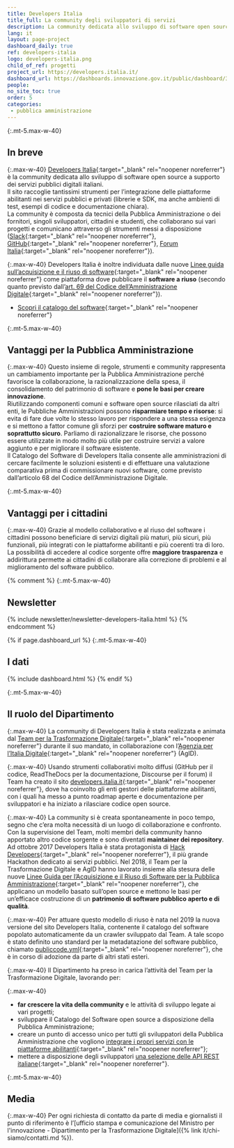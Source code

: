 ```yaml
---
title: Developers Italia
title_full: La community degli sviluppatori di servizi
description: La community dedicata allo sviluppo di software open source per i servizi pubblici italiani
lang: it
layout: page-project
dashboard_daily: true
ref: developers-italia
logo: developers-italia.png
child_of_ref: progetti
project_url: https://developers.italia.it/
dashboard_url: https://dashboards.innovazione.gov.it/public/dashboard/3df334b2-5f1b-4f85-bf3d-b7611979b8f5
people:
no_site_toc: true
order: 5
categories:
 - pubblica amministrazione
---
```


{:.mt-5.max-w-40}
## In breve

{:.max-w-40}
[Developers Italia](https://developers.italia.it/){:target="_blank" rel="noopener noreferrer"} è la community dedicata allo sviluppo di software open source a supporto dei servizi pubblici digitali italiani.  
Il sito raccoglie tantissimi strumenti per l’integrazione delle piattaforme abilitanti nei servizi pubblici e privati (librerie e SDK, ma anche ambienti di test, esempi di codice e documentazione chiara).  
La community è composta da tecnici della Pubblica Amministrazione o dei fornitori, singoli sviluppatori, cittadini e studenti, che collaborano sui vari progetti e comunicano attraverso gli strumenti messi a disposizione ([Slack](https://slack.developers.italia.it/){:target="_blank" rel="noopener noreferrer"}, [GitHub](https://github.com/italia){:target="_blank" rel="noopener noreferrer"}, [Forum Italia](https://forum.italia.it/){:target="_blank" rel="noopener noreferrer"}).

{:.max-w-40}
Developers Italia è inoltre individuata dalle nuove [Linee guida sull’acquisizione e il riuso di software](https://developers.italia.it/it/riuso){:target="_blank" rel="noopener noreferrer"} come piattaforma dove pubblicare il **software a riuso** (secondo quanto previsto dall’[art. 69 del Codice dell’Amministrazione Digitale](https://docs.italia.it/italia/piano-triennale-ict/codice-amministrazione-digitale-docs/it/v2017-12-13/_rst/capo6_art69.html){:target="_blank" rel="noopener noreferrer"}).

* [Scopri il catalogo del software](https://developers.italia.it/it/software/){:target="_blank" rel="noopener noreferrer"}

{:.mt-5.max-w-40}
## Vantaggi per la Pubblica Amministrazione

{:.max-w-40}
Questo insieme di regole, strumenti e community rappresenta un cambiamento importante per la Pubblica Amministrazione perché favorisce la collaborazione, la razionalizzazione della spesa, il consolidamento del patrimonio di software e **pone le basi per creare innovazione**.  
Riutilizzando componenti comuni e software open source rilasciati da altri enti, le Pubbliche Amministrazioni possono **risparmiare tempo e risorse**: si evita di fare due volte lo stesso lavoro per rispondere a una stessa esigenza e si mettono a fattor comune gli sforzi per **costruire software maturo e soprattutto sicuro**.  Parliamo di razionalizzare le risorse, che possono essere utilizzate in modo molto più utile per costruire servizi a valore aggiunto e per migliorare il software esistente.  
Il Catalogo del Software di Developers Italia consente alle amministrazioni di cercare facilmente le soluzioni esistenti e di effettuare una valutazione comparativa prima di commissionare nuovi software, come previsto dall’articolo 68 del Codice dell’Amministrazione Digitale.  

{:.mt-5.max-w-40}
## Vantaggi per i cittadini

{:.max-w-40}
Grazie al modello collaborativo e al riuso del software i cittadini possono beneficiare di servizi digitali più maturi, più sicuri, più funzionali, più integrati con le piattaforme abilitanti e più coerenti tra di loro.  
La possibilità di accedere al codice sorgente offre **maggiore trasparenza** e addirittura permette ai cittadini di collaborare alla correzione di problemi e al miglioramento del software pubblico.

{% comment %}
{:.mt-5.max-w-40}
## Newsletter

{% include newsletter/newsletter-developers-italia.html %}
{% endcomment %}

{% if page.dashboard_url %}
{:.mt-5.max-w-40}
## I dati

{% include dashboard.html %}
{% endif %}

{:.mt-5.max-w-40}
## Il ruolo del Dipartimento

{:.max-w-40}
La community di Developers Italia è stata realizzata e animata dal [Team per la Trasformazione Digitale](https://teamdigitale.governo.it/){:target="_blank" rel="noopener noreferrer"} durante il suo mandato, in collaborazione con l’[Agenzia per l’Italia Digitale](http://www.agid.gov.it){:target="_blank" rel="noopener noreferrer"} (AgID).

{:.max-w-40}
Usando strumenti collaborativi molto diffusi (GitHub per il codice, ReadTheDocs per la documentazione, Discourse per il forum) il Team ha creato il sito [developers.italia.it](https://developers.italia.it){:target="_blank" rel="noopener noreferrer"}, dove ha coinvolto gli enti gestori delle piattaforme abilitanti, con i quali ha messo a punto roadmap aperte e documentazione per sviluppatori e ha iniziato a rilasciare codice open source.

{:.max-w-40}
La community si è creata spontaneamente in poco tempo, segno che c’era molta necessità di un luogo di collaborazione e confronto. Con la supervisione del Team, molti membri della community hanno apportato altro codice sorgente e sono diventati **maintainer dei repository**.
Ad ottobre 2017 Developers Italia è stata protagonista di [Hack Developers](https://hack.developers.italia.it/){:target="_blank" rel="noopener noreferrer"}, il più grande Hackathon dedicato ai servizi pubblici.
Nel 2018, il Team per la Trasformazione Digitale e AgID hanno lavorato insieme alla stesura delle nuove [Linee Guida per l’Acquisizione e il Riuso di Software per la Pubblica Amministrazione](https://developers.italia.it/it/riuso){:target="_blank" rel="noopener noreferrer"}, che applicano un modello basato sull’open source e mettono le basi per un’efficace costruzione di un **patrimonio di software pubblico aperto e di qualità**.

{:.max-w-40}
Per attuare questo modello di riuso è nata nel 2019 la nuova versione del sito Developers Italia, contenente il catalogo del software popolato automaticamente da un crawler sviluppato dal Team. A tale scopo è stato definito uno standard per la metadatazione del software pubblico, chiamato [publiccode.yml](https://docs.italia.it/italia/developers-italia/publiccodeyml/){:target="_blank" rel="noopener noreferrer"}, che è in corso di adozione da parte di altri stati esteri.

{:.max-w-40}
Il Dipartimento ha preso in carica l’attività del Team per la Trasformazione Digitale, lavorando per:

{:.max-w-40}
* **far crescere la vita della community** e le attività di sviluppo legate ai vari progetti;
* sviluppare il Catalogo del Software open source a disposizione della Pubblica Amministrazione; 
* creare un punto di accesso unico per tutti gli sviluppatori della Pubblica Amministrazione che vogliono [integrare i propri servizi con le piattaforme abilitanti](https://developers.italia.it/it/piattaforme/){:target="_blank" rel="noopener noreferrer"};
* mettere a disposizione degli sviluppatori [una selezione delle API REST italiane](https://developers.italia.it/it/api/){:target="_blank" rel="noopener noreferrer"}.

{:.mt-5.max-w-40}
## Media

{:.max-w-40}
Per ogni richiesta di contatto da parte di media e giornalisti il punto di riferimento è l’[ufficio stampa e comunicazione del Ministro per l'innovazione - Dipartimento per la Trasformazione Digitale]({% link it/chi-siamo/contatti.md %}).

